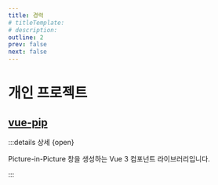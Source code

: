 ```yaml
---
title: 경력
# titleTemplate:
# description:
outline: 2
prev: false
next: false
---
```


# 개인 프로젝트

## [vue-pip](https://www.npmjs.com/package/vue-pip)

<Badge type='info' text='document picture-in-picture' />
<Badge type='info' text='Vue3' />
<Badge type='info' text='typescript' />
<Badge type='info' text='npm' />

:::details 상세 {open}

Picture-in-Picture 창을 생성하는 Vue 3 컴포넌트 라이브러리입니다.

:::

